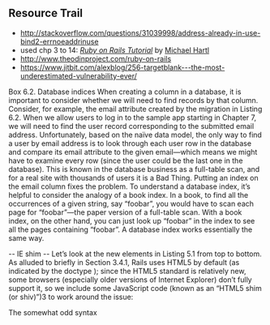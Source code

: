 ## Resource Trail
+ http://stackoverflow.com/questions/31039998/address-already-in-use-bind2-errnoeaddrinuse
+ used chp 3 to 14: [*Ruby on Rails Tutorial*](http://www.railstutorial.org/)
by [Michael Hartl](http://www.michaelhartl.com/)
+ http://www.theodinproject.com/ruby-on-rails
+ https://www.jitbit.com/alexblog/256-targetblank---the-most-underestimated-vulnerability-ever/


Box 6.2. Database indices
When creating a column in a database, it is important to consider whether we will need to find records by that column. Consider, for example, the email attribute created by the migration in Listing 6.2. When we allow users to log in to the sample app starting in Chapter 7, we will need to find the user record corresponding to the submitted email address. Unfortunately, based on the naïve data model, the only way to find a user by email address is to look through each user row in the database and compare its email attribute to the given email—which means we might have to examine every row (since the user could be the last one in the database). This is known in the database business as a full-table scan, and for a real site with thousands of users it is a Bad Thing.
Putting an index on the email column fixes the problem. To understand a database index, it’s helpful to consider the analogy of a book index. In a book, to find all the occurrences of a given string, say “foobar”, you would have to scan each page for “foobar”—the paper version of a full-table scan. With a book index, on the other hand, you can just look up “foobar” in the index to see all the pages containing “foobar”. A database index works essentially the same way.



-- IE shim --
Let’s look at the new elements in Listing 5.1 from top to bottom. As alluded to briefly in Section 3.4.1, Rails uses HTML5 by default (as indicated by the doctype <!DOCTYPE html>); since the HTML5 standard is relatively new, some browsers (especially older versions of Internet Explorer) don’t fully support it, so we include some JavaScript code (known as an “HTML5 shim (or shiv)”)3 to work around the issue:
<!--[if lt IE 9]>
  <script src="//cdnjs.cloudflare.com/ajax/libs/html5shiv/r29/html5.min.js">
  </script>
<![endif]-->
The somewhat odd syntax
<!--[if lt IE 9]>
includes the enclosed line only if the version of Microsoft Internet Explorer (IE) is less than 9 (if lt IE 9). The weird [if lt IE 9] syntax is not part of Rails; it’s actually a conditional comment supported by Internet Explorer browsers for just this sort of situation. It’s a good thing, too, because it means we can include the HTML5 shim only for IE browsers less than version 9, leaving other browsers such as Firefox, Chrome, and Safari unaffected.
